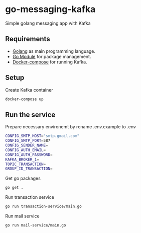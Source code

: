 # go-messaging-kafka
Simple golang messaging app with Kafka

## Requirements

- [Golang](https://golang.org/) as main programming language.
- [Go Module](https://go.dev/blog/using-go-modules) for package management.
- [Docker-compose](https://docs.docker.com/compose/) for running Kafka.

## Setup

Create Kafka container

```bash
docker-compose up
```

## Run the service

Prepare necessary environemt by rename .env.example to .env

```bash
CONFIG_SMTP_HOST="smtp.gmail.com"
CONFIG_SMTP_PORT=587
CONFIG_SENDER_NAME=
CONFIG_AUTH_EMAIL=
CONFIG_AUTH_PASSWORD=
KAFKA_BROKER_1=
TOPIC_TRANSACTION=
GROUP_ID_TRANSACTION=
```

Get go packages

```bash
go get .
```

Run transaction service

```bash
go run transaction-service/main.go
```

Run mail service

```bash
go run mail-service/main.go
```
